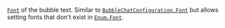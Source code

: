 [`Font`](https://create.roblox.com/docs/reference/engine/datatypes/Font) of the bubble text. Similar to
[`BubbleChatConfiguration.Font`](https://create.roblox.com/docs/reference/engine/classes/BubbleChatConfiguration#Font) but allows setting fonts that don't
exist in [`Enum.Font`](https://create.roblox.com/docs/reference/engine/enums/Font).